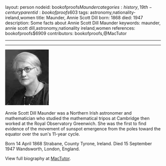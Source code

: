 layout: person
nodeid: bookofproofs$Maunder
categories: history,19th-century
parentid: bookofproofs$603
tags: astronomy,nationality-ireland,women
title: Maunder, Annie Scott Dill
born: 1868
died: 1947
description: Some facts about Annie Scott Dill Maunder
keywords: maunder, annie scott dill,astronomy,nationality ireland,women
references: bookofproofs$6909
contributors: bookofproofs,@MacTutor

---


---

![Maunder.jpg](https://github.com/bookofproofs/bookofproofs.github.io/blob/main/_sources/_assets/images/portraits/Maunder.jpg?raw=true)

Annie Scott Dill Maunder was a Northern Irish astronomer and mathematician who studied the mathematical tripos at Cambridge then worked at the Royal Observatory Greenwich. She was the first to find evidence of the movement of sunspot emergence from the poles toward the equator over the sun's 11-year cycle.

Born 14 April 1868 Strabane, County Tyrone, Ireland. Died 15 September 1947 Wandsworth, London, England.


View full biography at [MacTutor](https://mathshistory.st-andrews.ac.uk/Biographies/Maunder/).
